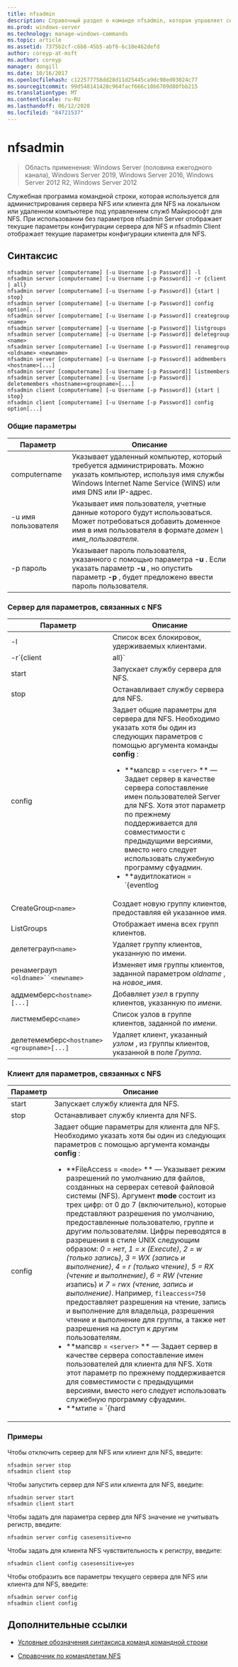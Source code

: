 ```yaml
---
title: nfsadmin
description: Справочный раздел о команде nfsadmin, которая управляет сервером для NFS и клиентом для NFS.
ms.prod: windows-server
ms.technology: manage-windows-commands
ms.topic: article
ms.assetid: 7375b2cf-c6b8-45b5-abf6-6c10e462defd
author: coreyp-at-msft
ms.author: coreyp
manager: dongill
ms.date: 10/16/2017
ms.openlocfilehash: c122577758dd28d11d25445ca9dc98ed03024c77
ms.sourcegitcommit: 99d548141428c964facf666c10b6709d80fbb215
ms.translationtype: MT
ms.contentlocale: ru-RU
ms.lasthandoff: 06/12/2020
ms.locfileid: "84721537"
---
```

# <a name="nfsadmin"></a>nfsadmin

> Область применения: Windows Server (половина ежегодного канала), Windows Server 2019, Windows Server 2016, Windows Server 2012 R2, Windows Server 2012

Служебная программа командной строки, которая используется для администрирования сервера NFS или клиента для NFS на локальном или удаленном компьютере под управлением служб Майкрософт для NFS. При использовании без параметров nfsadmin Server отображает текущие параметры конфигурации сервера для NFS и nfsadmin Client отображает текущие параметры конфигурации клиента для NFS.

## <a name="syntax"></a>Синтаксис

```
nfsadmin server [computername] [-u Username [-p Password]] -l
nfsadmin server [computername] [-u Username [-p Password]] -r {client | all}
nfsadmin server [computername] [-u Username [-p Password]] {start | stop}
nfsadmin server [computername] [-u Username [-p Password]] config option[...]
nfsadmin server [computername] [-u Username [-p Password]] creategroup <name>
nfsadmin server [computername] [-u Username [-p Password]] listgroups
nfsadmin server [computername] [-u Username [-p Password]] deletegroup <name>
nfsadmin server [computername] [-u Username [-p Password]] renamegroup <oldname> <newname>
nfsadmin server [computername] [-u Username [-p Password]] addmembers <hostname>[...]
nfsadmin server [computername] [-u Username [-p Password]] listmembers
nfsadmin server [computername] [-u Username [-p Password]] deletemembers <hostname><groupname>[...]
nfsadmin client [computername] [-u Username [-p Password]] {start | stop}
nfsadmin client [computername] [-u Username [-p Password]] config option[...]
```

### <a name="general-parameters"></a>Общие параметры

| Параметр | Описание |
| --------- | ----------- |
| computername | Указывает удаленный компьютер, который требуется администрировать. Можно указать компьютер, используя имя службы Windows Internet Name Service (WINS) или имя DNS или IP-адрес. |
| -u имя пользователя | Указывает имя пользователя, учетные данные которого будут использоваться. Может потребоваться добавить доменное имя в имя пользователя в формате *домен \ имя_пользователя*. |
| -p пароль | Указывает пароль пользователя, указанного с помощью параметра **-u** . Если указать параметр **-u** , но опустить параметр **-p** , будет предложено ввести пароль пользователя. |

### <a name="server-for-nfs-related-parameters"></a>Сервер для параметров, связанных с NFS

| Параметр | Описание |
| --------- | ----------- |
| -l | Список всех блокировок, удерживаемых клиентами. |
| -r`{client|all}` | Освобождает блокировки, удерживаемые клиентом, или, если все они указаны, всеми клиентами. |
| start | Запускает службу сервера для NFS. |
| stop | Останавливает службу сервера для NFS. |
| config | Задает общие параметры для сервера для NFS. Необходимо указать хотя бы один из следующих параметров с помощью аргумента команды **config** :<ul><li>**мапсвр = `<server>` ** — Задает сервер в качестве сервера сопоставление имен пользователей Server для NFS. Хотя этот параметр по прежнему поддерживается для совместимости с предыдущими версиями, вместо него следует использовать служебную программу сфуадмин.</li><li>**аудитлокатион = `{eventlog|file|both|none}` ** — Указывает, будут ли события проверяться и где будут записываться события. Требуется один из следующих аргументов:<ul><li>**EventLog** — указывает, что события аудита будут записываться только в журнал приложений Просмотр событий.</li><li>**файл** — указывает, что события аудита будут записываться только в файл, заданный параметром `config fname` .</li><li>**both** — указывает, что события аудита будут записываться в журнал приложений Просмотр событий, а также в файл, указанный параметром `config fname` .</li><li>**нет** — указывает, что события не подлежат аудиту.</li></ul><li>**fname = `<file>` ** — Задает файл, указанный параметром file, в качестве файла аудита. Значение по умолчанию — **%сфудир%\лог \\ нфссвр. log**.</li><li>**fsize = `<size>` ** — Задает максимальный размер файла аудита в мегабайтах. По умолчанию максимальный размер равен **7 МБ**.</li><li>**`audit=[+|-]mount [+|-]read [+|-]write [+|-]create [+|-]delete [+|-]locking [+|-]all`**— Указывает события для записи в журнал. Чтобы начать запись в журнал события, введите знак плюса ( **+** ) перед именем события; чтобы отключить запись в журнал события, введите знак минус ( **-** ) перед именем события. Если знак не указан, **+** принимается знак. Не используйте **ALL** с любым другим именем события.</li><li>**локкпериод = `<seconds>` ** — Указывает время в секундах, в течение которого сервер для NFS будет ожидать освобождения блокировок после того, как подключение к серверу для NFS было потеряно, а затем повторно установлено или после перезапуска службы сервера для NFS.</li><li>**портмаппротокол = `{TCP|UDP|TCP+UDP}` ** — Указывает, какие транспортные протоколы поддерживает сопоставление портов. Значение по умолчанию — **TCP + UDP**.</li><li>**маунтпротокол = `{TCP|UDP|TCP+UDP}` ** — Указывает, какие транспортные протоколы поддерживают подключение. Значение по умолчанию — **TCP + UDP**.</li><li>**нфспротокол = `{TCP|UDP|TCP+UDP}` ** — Указывает, какие транспортные протоколы поддерживает NFS. Значение по умолчанию — **TCP + UDP** .</li><li>**нлмпротокол = `{TCP|UDP|TCP+UDP}` ** — Указывает, какие транспортные протоколы поддерживает диспетчер сетевых блокировок (NLM). Значение по умолчанию — **TCP + UDP**.</li><li>**нсмпротокол = `{TCP|UDP|TCP+UDP}` ** — Указывает, какие транспортные протоколы поддерживает диспетчер состояния сети (NSM). Значение по умолчанию — **TCP + UDP**.</li><li>**enableV3 = `{yes|no}` ** — Указывает, будут ли поддерживаться протоколы NFS версии 3. Значение по умолчанию — **Да**.</li><li>**реневаус = `{yes|no}` ** — Указывает, требуется ли повторная проверка подлинности клиентских подключений после периода, указанного в параметре config реневаусинтервал. Значение по умолчанию — **нет**.</li><li>**реневаусинтервал = `<seconds>` ** — Указывает количество секунд, которое должно пройти до принудительной повторной проверки подлинности клиента, если `config renewauth` для параметра задано значение **Да**. Значение по умолчанию — **600 секунд**.</li><li>**диркаче = `<size>` ** — Указывает размер кэша каталога в килобайтах. Число, указанное как size, должно быть кратно 4 в диапазоне от 4 до 128. Размер кэша каталога по умолчанию составляет **128 КБ**.</li><li>**транслатионфиле = `<file>` ** — Указывает файл, содержащий сведения о сопоставлении для замены символов в именах файлов при их перемещении из файловых систем на основе Windows в UNIX. Если файл не указан, то преобразование символов в имени файла отключено. Если значение **транслатионфиле** изменено, необходимо перезапустить сервер, чтобы изменения вступили в силу.</li><li>**дотфилешидден = `{yes|no}` ** — Указывает, будут ли файлы с именами, начинающимися с точки (.), помечаться как скрытые в файловой системе Windows и, следовательно, скрыты от клиентов NFS. Значение по умолчанию — **нет**.</li><li>**касесенситивелукупс = `{yes|no}` ** — Указывает, учитывается ли регистр при поиске в каталоге (требуется точное соответствие регистру символов).<p>Кроме того, необходимо отключить учет регистра ядра Windows для поддержки имен файлов, учитывающих регистр. Для поддержки учета регистра измените значение **DWORD** раздела реестра `HKLM\SYSTEM\CurrentControlSet\Control\Session Manager\kernel` на **0**.</li><li>**нтфскасе = `{lower|upper|preserve}` ** — Указывает, будет ли регистр символов в именах файлов в файловой системе NTFS возвращаться в нижнем регистре, в верхнем регистре или в форме, хранящейся в каталоге. Значение по умолчанию — **Preserve**. Этот параметр нельзя изменить, если для **касесенситивелукупс** задано значение **Да**.</li></ul> |
| CreateGroup`<name>` | Создает новую группу клиентов, предоставляя ей указанное имя. |
| ListGroups | Отображает имена всех групп клиентов. |
| делетеграуп`<name>` | Удаляет группу клиентов, указанную по имени. |
| ренамеграуп `<oldname>``<newname>` | Изменяет имя группы клиентов, заданной параметром *oldname* , на *новое_имя*. |
| аддмемберс`<hostname>[...]` | Добавляет *узел* в группу клиентов, указанную по *имени*. |
| листмемберс`<name>` | Список узлов в группе клиентов, заданной по *имени*. |
| делетемемберс`<hostname><groupname>[...]` | Удаляет клиент, указанный *узлом* , из группы клиентов, указанной в поле *Группа*. |

### <a name="client-for-nfs-related-parameters"></a>Клиент для параметров, связанных с NFS

| Параметр | Описание |
| --------- | ----------- |
| start | Запускает службу клиента для NFS. |
| stop | Останавливает службу клиента для NFS. |
| config | Задает общие параметры для клиента для NFS. Необходимо указать хотя бы один из следующих параметров с помощью аргумента команды **config** :<ul><li>**FileAccess = `<mode>` ** — Указывает режим разрешений по умолчанию для файлов, созданных на серверах сетевой файловой системы (NFS). Аргумент **mode** состоит из трех цифр: от 0 до 7 (включительно), которые представляют разрешения по умолчанию, предоставленные пользователю, группе и другим пользователям. Цифры переводятся в разрешения в стиле UNIX следующим образом: *0 = нет*, *1 = x (Execute)*, *2 = w (только запись)*, *3 = WX (запись и выполнение)*, *4 = r (только чтение)*, *5 = RX (чтение и выполнение)*, *6 = RW (чтение и*запись) и *7 = rwx (чтение, запись и выполнение)*. Например, `fileaccess=750` предоставляет разрешения на чтение, запись и выполнение для владельца, разрешения чтение и выполнение для группы, а также нет разрешения на доступ к другим пользователям.</li><li>**мапсвр = `<server>` ** — Задает сервер в качестве сервера сопоставление имен пользователей для клиента для NFS. Хотя этот параметр по прежнему поддерживается для совместимости с предыдущими версиями, вместо него следует использовать служебную программу сфуадмин.</li><li>**мтипе = `{hard|soft}` ** — Указывает тип подключения по умолчанию. Для подключения с жестким подключением клиент для NFS повторяет сбой RPC, пока он не завершится успешно. Для мягкого подключения клиент для NFS возвращает ошибку вызывающему приложению после повторного выполнения вызова, указанного в параметре Retry.</li><li>**Повторная попытка = `<number>` ** — Указывает количество попыток установить подключение для мягкого подключения. Это значение должно быть от 1 до 10 включительно. Значение по умолчанию — **1**.</li><li>**время ожидания `<seconds>` =** — Указывает количество секунд ожидания соединения (удаленный вызов процедуры). Это значение должно быть *0,8*, *0,9*или целым числом от *1 до 60*включительно. Значение по умолчанию — **0,8**.</li><li>**протокол = `{TCP|UDP|TCP+UDP}` ** — Указывает, какие транспортные протоколы поддерживает клиент. Значение по умолчанию — **TCP + UDP**.</li><li>**rsize = `<size>` ** — Задает размер буфера чтения (в килобайтах). Это значение может быть *0,5, 1, 2, 4, 8, 16* или *32*. Значение по умолчанию — **32**.</li><li>**всизе = `<size>` ** — Задает размер буфера записи в килобайтах. Это значение может быть *0,5, 1, 2, 4, 8, 16* или *32*. Значение по умолчанию — **32**.</li><li>**Perf = Default** — восстанавливает следующие параметры производительности для значений по умолчанию, *мтипе*, *Retry*, *timeout*, *rsize*или *всизе*. |

### <a name="examples"></a>Примеры

Чтобы отключить сервер для NFS или клиент для NFS, введите:

```
nfsadmin server stop
nfsadmin client stop
```

Чтобы запустить сервер для NFS или клиента для NFS, введите:

```
nfsadmin server start
nfsadmin client start
```

Чтобы задать для параметра сервер для NFS значение не учитывать регистр, введите:

```
nfsadmin server config casesensitive=no
```

Чтобы задать для клиента NFS чувствительность к регистру, введите:

```
nfsadmin client config casesensitive=yes
```

Чтобы отобразить все параметры текущего сервера для NFS или клиента для NFS, введите:

```
nfsadmin server config
nfsadmin client config
```

## <a name="additional-references"></a>Дополнительные ссылки

- [Условные обозначения синтаксиса команд командной строки](command-line-syntax-key.md)

- [Справочник по командлетам NFS](https://docs.microsoft.com/powershell/module/nfs)
